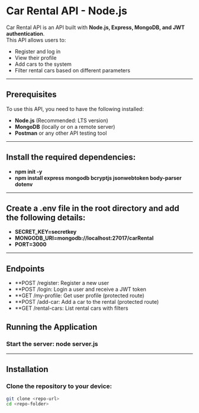 #  Car Rental API - Node.js  

Car Rental API is an API built with **Node.js, Express, MongoDB, and JWT authentication**.  
This API allows users to:  

-  Register and log in  
-  View their profile
-  Add cars to the system  
-  Filter rental cars based on different parameters  

---

## Prerequisites  
To use this API, you need to have the following installed:  

- **Node.js** (Recommended: LTS version)  
- **MongoDB** (locally or on a remote server)  
- **Postman** or any other API testing tool  

---

## Install the required dependencies:

- **npm init -y** 
- **npm install express mongodb bcryptjs jsonwebtoken body-parser dotenv**

---

## Create a .env file in the root directory and add the following details:

- **SECRET_KEY=secretkey** 
- **MONGODB_URI=mongodb://localhost:27017/carRental**
- **PORT=3000**

---

## Endpoints 
- **POST /register: Register a new user 
- **POST /login: Login a user and receive a JWT token 
- **GET /my-profile: Get user profile (protected route) 
- **POST /add-car: Add a car to the rental (protected route) 
- **GET /rental-cars: List rental cars with filters

## Running the Application

### Start the server: node server.js

---
##  Installation  

### Clone the repository to your device:  
```sh
git clone <repo-url>
cd <repo-folder>
